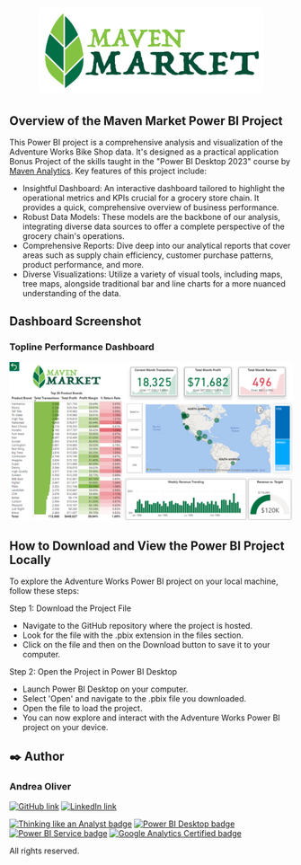 # <p align="center"><img src="https://github.com/AndreaOliver/MavenMarket-GroceryStoreChain/blob/main/MavenMarket%20Images/logo-maven-market.png" width="400"></p>

## Overview of the Maven Market Power BI Project

This Power BI project is a comprehensive analysis and visualization of the Adventure Works Bike Shop data. It's designed as a practical application Bonus Project of the skills taught in the "Power BI Desktop 2023" course by [Maven Analytics](https://github.com/MavenAnalytics). Key features of this project include:

- Insightful Dashboard: An interactive dashboard tailored to highlight the operational metrics and KPIs crucial for a grocery store chain. It provides a quick, comprehensive overview of business performance.
- Robust Data Models: These models are the backbone of our analysis, integrating diverse data sources to offer a complete perspective of the grocery chain's operations.
- Comprehensive Reports: Dive deep into our analytical reports that cover areas such as supply chain efficiency, customer purchase patterns, product performance, and more.
- Diverse Visualizations: Utilize a variety of visual tools, including maps, tree maps, alongside traditional bar and line charts for a more nuanced understanding of the data.

## Dashboard Screenshot

### Topline Performance Dashboard
<img src="https://github.com/AndreaOliver/MavenMarket-GroceryStoreChain/blob/main/MavenMarket%20Screenshots/MavenMarket-ToplinePerformanceDashboard.png">


## How to Download and View the Power BI Project Locally
To explore the Adventure Works Power BI project on your local machine, follow these steps:

Step 1: Download the Project File
- Navigate to the GitHub repository where the project is hosted.
- Look for the file with the .pbix extension in the files section.
- Click on the file and then on the Download button to save it to your computer.

Step 2: Open the Project in Power BI Desktop
- Launch Power BI Desktop on your computer.
- Select 'Open' and navigate to the .pbix file you downloaded.
- Open the file to load the project.
- You can now explore and interact with the Adventure Works Power BI project on your device.


## ✒️ Author

### Andrea Oliver

<!--- Social Media Links -->
<a href="https://github.com/AndreaOliver"><img src="https://img.shields.io/badge/GitHub-%23121011.svg?style=plastic&logo=github&logoColor=white" alt="GitHub link" height="20"/></a> 
<a href="https://www.linkedin.com/in/andrea--oliver"><img src="https://img.shields.io/badge/LinkedIn-%230077B5.svg?style=plastic&logo=linkedin&logoColor=white" alt="LinkedIn link" height="20"/></a>

<!-- Data Analysis Badges -->
<p>
  <a href="https://certificates.mavenanalytics.io/ffa9bee6-7761-4f13-9ac1-0d4e06608fab"><img src="https://api.accredible.com/v1/frontend/credential_website_embed_image/badge/87325450" alt="Thinking like an Analyst badge" height="100"/></a> 
  <a href="https://certificates.mavenanalytics.io/8b7b46ab-1c06-4d33-b6b6-656cf6ae868c"><img src="https://api.accredible.com/v1/frontend/credential_website_embed_image/badge/88953855" alt="Power BI Desktop badge" height="100"/></a> 
  <a href="https://certificates.mavenanalytics.io/8b7b46ab-1c06-4d33-b6b6-656cf6ae868c"><img src="https://api.accredible.com/v1/frontend/credential_website_embed_image/badge/92426614" alt="Power BI Service badge" height="100"/></a> 
  <a href="https://skillshop.credential.net/1d723be1-6dff-454c-a5dd-f12e2d6d408e"><img src="/assets/Google Analytics Certified.png" alt="Google Analytics Certified badge" height="100"/></a> 
</p>

All rights reserved.
